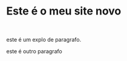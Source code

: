 <html>
  <head>
  <title>site do Guilherme</title>
   </head>
   <body>
   <h1>Este é o meu site novo</h1>
   <br>
     <p>este é um explo de paragrafo.</p>
     <p>este é outro paragrafo </p>
   </body>
 </html>
